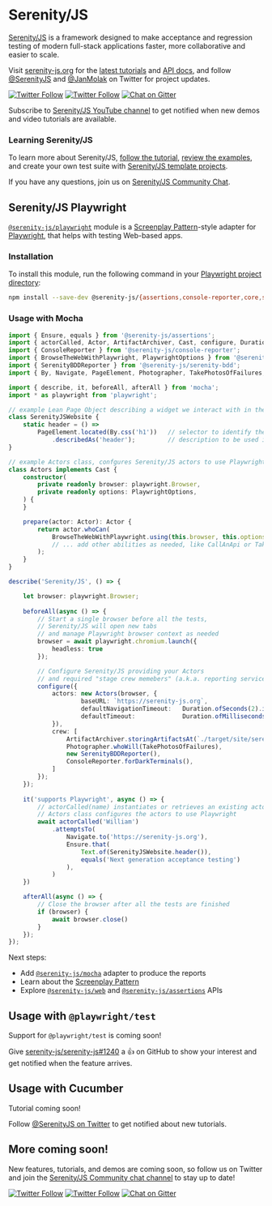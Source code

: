 # Serenity/JS

[Serenity/JS](https://serenity-js.org) is a framework designed to make acceptance and regression testing
of modern full-stack applications faster, more collaborative and easier to scale.

Visit [serenity-js.org](https://serenity-js.org/) for the [latest tutorials](https://serenity-js.org/handbook/)
and [API docs](https://serenity-js.org/modules/), and follow [@SerenityJS](https://twitter.com/SerenityJS) and [@JanMolak](https://twitter.com/JanMolak) on Twitter for project updates.

[![Twitter Follow](https://img.shields.io/twitter/follow/SerenityJS?style=social)](https://twitter.com/@SerenityJS)
[![Twitter Follow](https://img.shields.io/twitter/follow/JanMolak?style=social)](https://twitter.com/@JanMolak)
[![Chat on Gitter](https://badges.gitter.im/serenity-js/Lobby.svg)](https://gitter.im/serenity-js/Lobby)

Subscribe to [Serenity/JS YouTube channel](https://www.youtube.com/channel/UC0RdeVPyjtJopVHvlLrXd1Q) to get notified when new demos and video tutorials are available.

### Learning Serenity/JS

To learn more about Serenity/JS, [follow the tutorial](https://serenity-js.org/handbook/thinking-in-serenity-js/index.html), [review the examples](https://github.com/serenity-js/serenity-js/tree/main/examples), and create your own test suite with [Serenity/JS template projects](https://github.com/serenity-js).

If you have any questions, join us on [Serenity/JS Community Chat](https://gitter.im/serenity-js/Lobby).

## Serenity/JS Playwright

[`@serenity-js/playwright`](https://serenity-js.org/modules/playwright/) module is a [Screenplay Pattern](https://serenity-js.org/handbook/thinking-in-serenity-js/screenplay-pattern.html)-style adapter
for [Playwright](https://playwright.dev/), that helps with testing Web-based apps.

### Installation

To install this module, run the following command in your [Playwright project directory](https://playwright.dev/docs/intro):

```bash
npm install --save-dev @serenity-js/{assertions,console-reporter,core,serenity-bdd,web,playwright}
```

### Usage with Mocha

```typescript
import { Ensure, equals } from '@serenity-js/assertions';
import { actorCalled, Actor, ArtifactArchiver, Cast, configure, Duration } from '@serenity-js/core';
import { ConsoleReporter } from '@serenity-js/console-reporter';
import { BrowseTheWebWithPlaywright, PlaywrightOptions } from '@serenity-js/playwright';
import { SerenityBDDReporter } from '@serenity-js/serenity-bdd';
import { By, Navigate, PageElement, Photographer, TakePhotosOfFailures, Text } from '@serenity-js/web';

import { describe, it, beforeAll, afterAll } from 'mocha';
import * as playwright from 'playwright';

// example Lean Page Object describing a widget we interact with in the test
class SerenityJSWebsite {                   
    static header = () => 
        PageElement.located(By.css('h1'))   // selector to identify the interactable element
            .describedAs('header');         // description to be used in reports
}

// example Actors class, confgures Serenity/JS actors to use Playwright
class Actors implements Cast {              
    constructor(                            
        private readonly browser: playwright.Browser,
        private readonly options: PlaywrightOptions,
    ) {
    }

    prepare(actor: Actor): Actor {
        return actor.whoCan(
            BrowseTheWebWithPlaywright.using(this.browser, this.options),
            // ... add other abilities as needed, like CallAnApi or TakeNotes
        );
    }
}

describe('Serenity/JS', () => {

    let browser: playwright.Browser;
    
    beforeAll(async () => {
        // Start a single browser before all the tests,
        // Serenity/JS will open new tabs
        // and manage Playwright browser context as needed  
        browser = await playwright.chromium.launch({
            headless: true
        });

        // Configure Serenity/JS providing your Actors
        // and required "stage crew memebers" (a.k.a. reporting services)
        configure({
            actors: new Actors(browser, {
                    baseURL: `https://serenity-js.org`,
                    defaultNavigationTimeout:   Duration.ofSeconds(2).inMilliseconds(),
                    defaultTimeout:             Duration.ofMilliseconds(750).inMilliseconds(),
            }),
            crew: [
                ArtifactArchiver.storingArtifactsAt(`./target/site/serenity`),
                Photographer.whoWill(TakePhotosOfFailures),
                new SerenityBDDReporter(),
                ConsoleReporter.forDarkTerminals(),
            ]
        });
    });
    
    it('supports Playwright', async () => {
        // actorCalled(name) instantiates or retrieves an existing actor identified by name
        // Actors class configures the actors to use Playwright 
        await actorCalled('William')                                
            .attemptsTo(
                Navigate.to('https://serenity-js.org'),
                Ensure.that(
                    Text.of(SerenityJSWebsite.header()),
                    equals('Next generation acceptance testing')
                ),
            )
    })

    afterAll(async () => {
        // Close the browser after all the tests are finished
        if (browser) {
            await browser.close()
        }
    });
});
```

Next steps:
- Add [`@serenity-js/mocha`](https://serenity-js.org/modules/mocha/) adapter to produce the reports
- Learn about the [Screenplay Pattern](https://serenity-js.org/handbook/design/screenplay-pattern.html)
- Explore [`@serenity-js/web`](https://serenity-js.org/modules/web) and [`@serenity-js/assertions`](https://serenity-js.org/modules/assertions) APIs

## Usage with `@playwright/test`

Support for `@playwright/test` is coming soon! 

Give [serenity-js/serenity-js#1240](https://github.com/serenity-js/serenity-js/issues/1240) a 👍 on GitHub 
to show your interest and get notified when the feature arrives.

## Usage with Cucumber

Tutorial coming soon! 

Follow [@SerenityJS on Twitter](https://twitter.com/@SerenityJS) to get notified about new tutorials.

## More coming soon!

New features, tutorials, and demos are coming soon, so follow us on Twitter and join the [Serenity/JS Community chat channel](https://gitter.im/serenity-js/Lobby) to stay up to date!

[![Twitter Follow](https://img.shields.io/twitter/follow/SerenityJS?style=social)](https://twitter.com/@SerenityJS)
[![Twitter Follow](https://img.shields.io/twitter/follow/JanMolak?style=social)](https://twitter.com/@JanMolak)
[![Chat on Gitter](https://badges.gitter.im/serenity-js/Lobby.svg)](https://gitter.im/serenity-js/Lobby)
